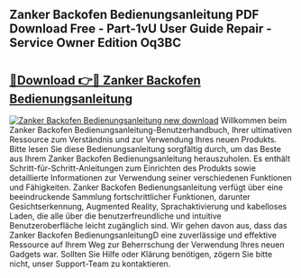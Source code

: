 ## Zanker Backofen Bedienungsanleitung PDF Download Free - Part-1vU User Guide Repair - Service Owner Edition Oq3BC

# <h2><a href="http://df2z2b8.blite.top/?on=Zanker+Backofen+Bedienungsanleitung">🔗Download 👉🔴 Zanker Backofen Bedienungsanleitung</a></h2>

[![Zanker Backofen Bedienungsanleitung new download](https://i.imgur.com/lujVjoI.png)](http://df2z2b8.blite.top/?on=Zanker+Backofen+Bedienungsanleitung)
Willkommen beim Zanker Backofen Bedienungsanleitung-Benutzerhandbuch, Ihrer ultimativen Ressource zum Verständnis und zur Verwendung Ihres neuen Produkts. Bitte lesen Sie diese Bedienungsanleitung sorgfältig durch, um das Beste aus Ihrem Zanker Backofen Bedienungsanleitung herauszuholen. Es enthält Schritt-für-Schritt-Anleitungen zum Einrichten des Produkts sowie detaillierte Informationen zur Verwendung seiner verschiedenen Funktionen und Fähigkeiten. Zanker Backofen Bedienungsanleitung verfügt über eine beeindruckende Sammlung fortschrittlicher Funktionen, darunter Gesichtserkennung, Augmented Reality, Sprachaktivierung und kabelloses Laden, die alle über die benutzerfreundliche und intuitive Benutzeroberfläche leicht zugänglich sind. Wir gehen davon aus, dass das Zanker Backofen BedienungsanleitungD eine zuverlässige und effektive Ressource auf Ihrem Weg zur Beherrschung der Verwendung Ihres neuen Gadgets war. Sollten Sie Hilfe oder Klärung benötigen, zögern Sie bitte nicht, unser Support-Team zu kontaktieren.
